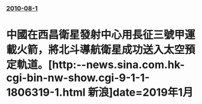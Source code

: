 ### [2010-08-1](/news/2010/08/1/index.md)

##### 
#  中國在西昌衛星發射中心用長征三號甲運載火箭，將北斗導航衛星成功送入太空預定軌道。[http:--news.sina.com.hk-cgi-bin-nw-show.cgi-9-1-1-1806319-1.html 新浪]date=2019年1月 



